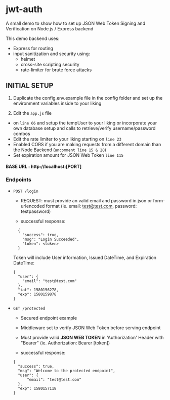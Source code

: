 # jwt-auth

A small demo to show how to set up JSON Web Token Signing and Verification on Node.js / Express backend

This demo backend uses:

- Express for routing
- input sanitization and security using:
  - helmet
  - cross-site scripting security
  - rate-limiter for brute force attacks

## INITIAL SETUP

1. Duplicate the config.env.example file in the config folder and set up the environment variables inside to your liking

1. Edit the `app.js` file

- on `line 66` and setup the tempUser to your liking or incorporate your own database setup and calls to retrieve/verify username/password combos
- Edit the rate limiter to your liking starting on `line 23`
- Enabled CORS if you are making requests from a different domain than the Node Backend (`uncomment line 15 & 20`)
- Set expiration amount for JSON Web Token `line 115`

#### BASE URL : http://localhost:[PORT]

### Endpoints

- `POST /login`

  - REQUEST: must provide an valid email and password in json or form-urlencoded format (ie. email: test@test.com, password: testpassword)

  - successful response:

  ```
    {
      "success": true,
      "msg": "Login Succeeded",
      "token": <token>
    }
  ```
  Token will include User information, Issued DateTime, and Expiration DateTime:
  ```
  {
    "user": {
      "email": "test@test.com"
    },
    "iat": 1580156278,
    "exp": 1580159878
  }
  ```

* `GET /protected`

  - Secured endpoint example
  - Middleware set to verify JSON Web Token before serving endpoint
  - Must provide valid **JSON WEB TOKEN** in 'Authorization' Header with "Bearer" (ie. Authorization: Bearer [token])

  - successful response:

  ```
  {
    "success": true,
    "msg": "Welcome to the protected endpoint",
    "user": {
        "email": "test@test.com"
    },
    "exp": 1580157118
  }
  ```
